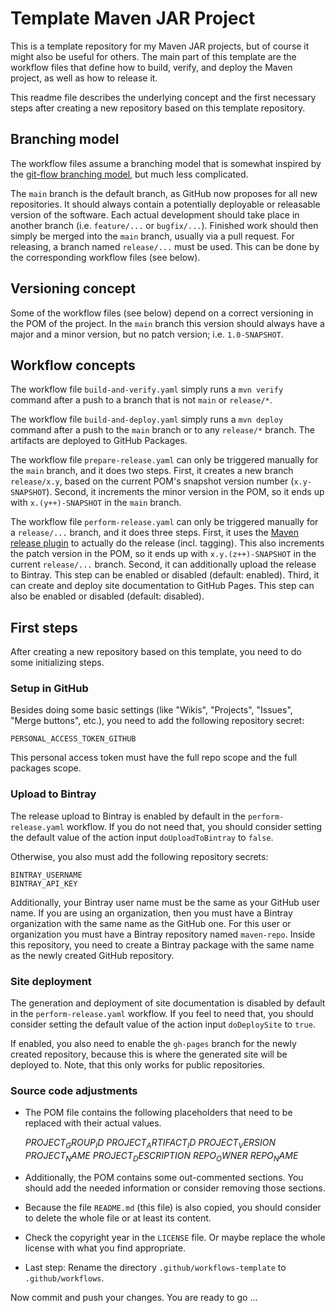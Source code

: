 # Template Maven JAR Project

This is a template repository for my Maven JAR projects, but of course it might also be useful for others. The main part of this template are the workflow files that define how to build, verify, and deploy the Maven project, as well as how to release it.

This readme file describes the underlying concept and the first necessary steps after creating a new repository based on this template repository.

## Branching model

The workflow files assume a branching model that is somewhat inspired by the [git-flow branching model](https://nvie.com/posts/a-successful-git-branching-model/), but much less complicated.

The `main` branch is the default branch, as GitHub now proposes for all new repositories. It should always contain a potentially deployable or releasable version of the software. Each actual development should take place in another branch (i.e. `feature/...` or `bugfix/...`). Finished work should then simply be merged into the `main` branch, usually via a pull request. For releasing, a branch named `release/...` must be used. This can be done by the corresponding workflow files (see below).

## Versioning concept

Some of the workflow files (see below) depend on a correct versioning in the POM of the project. In the `main` branch this version should always have a major and a minor version, but no patch version; i.e. `1.0-SNAPSHOT`.

## Workflow concepts

The workflow file `build-and-verify.yaml` simply runs a `mvn verify` command after a push to a branch that is not `main` or `release/*`.

The workflow file `build-and-deploy.yaml` simply runs a `mvn deploy` command after a push to the `main` branch or to any `release/*` branch. The artifacts are deployed to GitHub Packages.

The workflow file `prepare-release.yaml` can only be triggered manually for the `main` branch, and it does two steps. First, it creates a new branch `release/x.y`, based on the current POM's snapshot version number (`x.y-SNAPSHOT`). Second, it increments the minor version in the POM, so it ends up with `x.(y++)-SNAPSHOT` in the `main` branch.

The workflow file `perform-release.yaml` can only be triggered manually for a `release/...` branch, and it does three steps. First, it uses the [Maven release plugin](https://maven.apache.org/maven-release/maven-release-plugin/) to actually do the release (incl. tagging). This also increments the patch version in the POM, so it ends up with `x.y.(z++)-SNAPSHOT` in the current `release/...` branch. Second, it can additionally upload the release to Bintray. This step can be enabled or disabled (default: enabled). Third, it can create and deploy site documentation to GitHub Pages. This step can also be enabled or disabled (default: disabled).

## First steps

After creating a new repository based on this template, you need to do some initializing steps.

### Setup in GitHub

Besides doing some basic settings (like "Wikis", "Projects", "Issues", "Merge buttons", etc.), you need to add the following repository secret:

	PERSONAL_ACCESS_TOKEN_GITHUB

This personal access token must have the full repo scope and the full packages scope.

### Upload to Bintray

The release upload to Bintray is enabled by default in the `perform-release.yaml` workflow. If you do not need that, you should consider setting the default value of the action input `doUploadToBintray` to `false`.

Otherwise, you also must add the following repository secrets:

	BINTRAY_USERNAME
	BINTRAY_API_KEY

Additionally, your Bintray user name must be the same as your GitHub user name. If you are using an organization, then you must have a Bintray organization with the same name as the GitHub one. For this user or organization you must have a Bintray repository named `maven-repo`. Inside this repository, you need to create a Bintray package with the same name as the newly created GitHub repository.

### Site deployment

The generation and deployment of site documentation is disabled by default in the `perform-release.yaml` workflow. If you feel to need that, you should consider setting the default value of the action input `doDeploySite` to `true`.

If enabled, you also need to enable the `gh-pages` branch for the newly created repository, because this is where the generated site will be deployed to. Note, that this only works for public repositories.

### Source code adjustments

- The POM file contains the following placeholders that need to be replaced with their actual values.

	$PROJECT_GROUP_ID$
	$PROJECT_ARTIFACT_ID$
	$PROJECT_VERSION$
	$PROJECT_NAME$
	$PROJECT_DESCRIPTION$
	$REPO_OWNER$
	$REPO_NAME$

- Additionally, the POM contains some out-commented sections. You should add the needed information or consider removing those sections.
- Because the file `README.md` (this file) is also copied, you should consider to delete the whole file or at least its content.
- Check the copyright year in the `LICENSE` file. Or maybe replace the whole license with what you find appropriate.
- Last step: Rename the directory `.github/workflows-template` to `.github/workflows`.

Now commit and push your changes. You are ready to go ...
